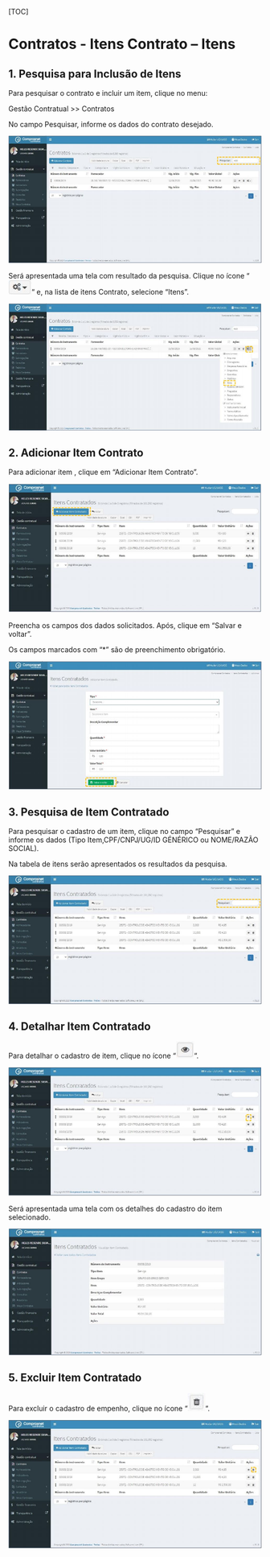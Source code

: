 [TOC]

# Contratos - Itens Contrato – Itens

## 1. Pesquisa para Inclusão de Itens

Para pesquisar o contrato e incluir um item, clique no menu:

Gestão Contratual >> Contratos

No campo Pesquisar, informe os dados do contrato desejado.

![FIGURA 1 - Pesquisa de Contratos](./images/figura1.JPG)

Será apresentada uma tela com resultado da pesquisa.
Clique no ícone “![configurar](../../../icons/configurar.JPG)“ e, na lista de itens Contrato, selecione
“Itens”.

![FIGURA 2 - Seleção de Itens de Contrato](./images/figura2.JPG)

## 2. Adicionar Item Contrato

Para adicionar item , clique em “Adicionar Item Contrato”.

![FIGURA 3 - Adicionar Item Contrato](./images/figura3.JPG)

Preencha os campos dos dados solicitados. Após, clique em
“Salvar e voltar”.

Os campos marcados com “*” são de preenchimento obrigatório.

![FIGURA 4 - Inclusão de Item ](./images/figura4.JPG)

## 3. Pesquisa de Item Contratado
Para pesquisar o cadastro de um item, clique no campo “Pesquisar” e informe
os dados (Tipo Item,CPF/CNPJ/UG/ID GÉNÉRICO ou NOME/RAZÃO SOCIAL).

Na tabela de itens serão apresentados os resultados da pesquisa.

![FIGURA 5 - Pesquisa de Itens](./images/figura5.JPG)

## 4. Detalhar Item Contratado

Para detalhar o cadastro de item, clique no ícone “![detalhar](../../../icons/detalhar.JPG)“.

![FIGURA 6 - Detalhar Item](./images/figura6.JPG)

Será apresentada uma tela com os detalhes do cadastro do item selecionado.

![FIGURA 7 - Detalhe de Item Contratado](./images/figura7.JPG)

## 5.  Excluir Item Contratado

Para excluir o cadastro de empenho, clique no ícone “![deletar](../../../icons/deletar.JPG)“.

![FIGURA 8 - Exclusão de Item](./images/figura8.JPG)